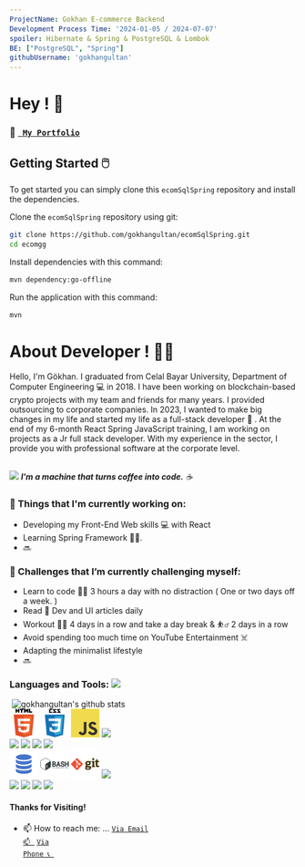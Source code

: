 ```yaml
---
ProjectName: Gokhan E-commerce Backend
Development Process Time: '2024-01-05 / 2024-07-07'
spoiler: Hibernate & Spring & PostgreSQL & Lombok
BE: ["PostgreSQL", "Spring"]
githubUsername: 'gokhangultan'
---
```


<!-- Greeting -->
# Hey ! 👋

### 🔗  <code><a href="https://gokhangultan.com/" target="_blank"> My Portfolio </a></code>

## Getting Started 🖱️
To get started  you can simply clone this `ecomSqlSpring` repository and install the dependencies.

Clone the `ecomSqlSpring` repository using git:

```bash
git clone https://github.com/gokhangultan/ecomSqlSpring.git
cd ecomgg
```

Install dependencies with this command:
```bash
mvn dependency:go-offline

```

Run the application with this command:
```bash
mvn
```



# About Developer ! 👨‍💻

<!--Introduction -->
Hello, I'm Gökhan. I graduated from Celal Bayar University, Department of Computer Engineering 💻 in 2018. I have been working on blockchain-based crypto projects with my team and friends for many years. I provided outsourcing to corporate companies. In 2023, I wanted to make big changes in my life and started my life as a full-stack developer 🌟 . At the end of my 6-month React Spring JavaScript training, I am working on projects as a Jr full stack developer. With my experience in the sector, I provide you with professional software at the corporate level.

<br>
<img src="https://media.giphy.com/media/v1.Y2lkPTc5MGI3NjExdGp2bHFjZnQybGMybDhkOGk2cDRyMGVuaTk4NWY5YjRxb2FpdXlrYyZlcD12MV9pbnRlcm5hbF9naWZfYnlfaWQmY3Q9Zw/du3J3cXyzhj75IOgvA/giphy.gif" width="80"> <em><b>I'm a machine that turns coffee into code.</b> ☕ </em>


### 💼  Things that I'm currently working on: 
* Developing my Front-End Web skills 💻 with React
* Learning Spring Framework 👨‍💻.
* 🔜

### 🌱 Challenges that I’m currently challenging myself:

* Learn to code 👨‍💻 3 hours a day with no distraction ( One or two days off a week. ) 
* Read 📰 Dev and UI articles daily 
* Workout 🏋️‍♂️ 4 days in a row and take a day break & ⛹️‍♂️ 2 days in a row
* Avoid spending too much time on YouTube Entertainment ☠️
* Adapting the minimalist lifestyle
* 🔜

 ### Languages and Tools: <img src="https://media.giphy.com/media/WUlplcMpOCEmTGBtBW/giphy.gif" width="50">
<p> <!-- GitHub README Stats -->
  <a href="https://github.com/gokhangultan?tab=repositories">
    <img width="500" height="auto" align="right" alt="gokhangultan's github stats" 
         src="https://github-readme-stats.vercel.app/api?username=gokhangultan&show_icons=true&theme=algolia&count_private=true" />
  </a>
 <!-- icons -->
<code><a href = "https://developer.mozilla.org/en-US/docs/Web/Guide/HTML/HTML5" target="_blank"><img height="50" src="https://raw.githubusercontent.com/github/explore/80688e429a7d4ef2fca1e82350fe8e3517d3494d/topics/html/html.png"></a></code>
<code><a href = "https://developer.mozilla.org/en-US/docs/Archive/CSS3" target="_blank"><img height="50" src="https://raw.githubusercontent.com/github/explore/80688e429a7d4ef2fca1e82350fe8e3517d3494d/topics/css/css.png"></a></code>
<code><a href = "https://developer.mozilla.org/en-US/docs/Web/JavaScript" target="_blank"><img height="50" src="https://raw.githubusercontent.com/github/explore/80688e429a7d4ef2fca1e82350fe8e3517d3494d/topics/javascript/javascript.png"></a></code>
<code><a href = "https://tailwindcss.com/" target="_blank"><img height="50" src="https://adware-technologies.s3.amazonaws.com/uploads/technology/thumbnail/31/tailwind.png"></a></code>
 <br>
<code><a href = "https://code.visualstudio.com/" target="_blank"><img height="50" src="https://upload.wikimedia.org/wikipedia/commons/thumb/9/9a/Visual_Studio_Code_1.35_icon.svg/1200px-Visual_Studio_Code_1.35_icon.svg.png"></a></code>
<code><a href = "https://react.dev/" target="_blank"><img height="50" src="https://upload.wikimedia.org/wikipedia/commons/thumb/a/a7/React-icon.svg/539px-React-icon.svg.png"></a></code>
<code><a href = "https://spring.io/" target="_blank"><img height="50" src="https://seeklogo.com/images/S/spring-logo-9A2BC78AAF-seeklogo.com.png"></a></code>
<code><a href = "https://www.jetbrains.com/" target="_blank"><img height="50" src="https://www.jetbrainsmerchandise.com/media/catalog/product/cache/538a4df09e54c8aba21463dea2bf54b3/j/b/jbst-015_phpstorm.png"></a></code>
 <br>
 <code><a href = "https://www.w3schools.com/sql/" target="_blank"><img height="50" src="https://raw.githubusercontent.com/github/explore/80688e429a7d4ef2fca1e82350fe8e3517d3494d/topics/sql/sql.png"></a></code>
<code><a href = "https://www.gnu.org/software/bash/" target="_blank"><img height="50" src="https://raw.githubusercontent.com/github/explore/80688e429a7d4ef2fca1e82350fe8e3517d3494d/topics/bash/bash.png"></a></code>
<code><a href = "https://git-scm.com/" target="_blank"><img height="50" src="https://raw.githubusercontent.com/github/explore/80688e429a7d4ef2fca1e82350fe8e3517d3494d/topics/git/git.png"></a></code>
<code><a href = "https://inkscape.org/" target="_blank"><img height="50" src="https://upload.wikimedia.org/wikipedia/commons/thumb/0/0d/Inkscape_Logo.svg/1024px-Inkscape_Logo.svg.png"></a></code>
  <br>
<code><a href = "https://www.gitkraken.com/" target="_blank"><img height="50" src="https://user-images.githubusercontent.com/2437911/62945705-2e111300-bdd7-11e9-8f82-cffa978d1071.png"></a></code>
<code><a href = "https://www.figma.com/" target="_blank"><img height="50" src="https://www.pngall.com/wp-content/uploads/13/Figma-Logo-PNG-Cutout.png"></a></code>
<code><a href = "https://www.docker.com/" target="_blank"><img height="50" src="https://brandlogos.net/wp-content/uploads/2021/11/docker-moby-logo-300x300.png"></a></code>
<code><a href = "https://mockapi.io/" target="_blank"><img height="50" src="https://images.crunchbase.com/image/upload/c_pad,h_256,w_256,f_auto,q_auto:eco,dpr_1/vuely2dxr3c1uyvjxigb"></a></code>


</p>

<h4 className="flex justify-center align-middle"> Thanks for Visiting!</h4>

- 📫 How to reach me: ...
<code><a href="mailto:gultangokhan@gmail.com" target="_blank">Via Email 📫 </a></code>
<code><a href="tel:+905050279494" target="_blank">Via Phone 📞 </a></code>
